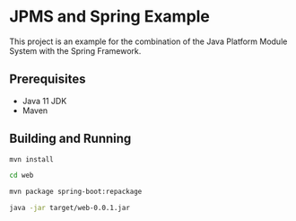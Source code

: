 # JPMS and Spring Example
This project is an example for the combination of the Java Platform Module System with the Spring Framework.

## Prerequisites
 * Java 11 JDK
 * Maven

## Building and Running
```bash
mvn install
```
```bash
cd web
```
```bash
mvn package spring-boot:repackage
```
```bash
java -jar target/web-0.0.1.jar
```
